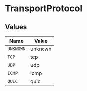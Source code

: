 # TransportProtocol


## Values

| Name      | Value     |
| --------- | --------- |
| `UNKNOWN` | unknown   |
| `TCP`     | tcp       |
| `UDP`     | udp       |
| `ICMP`    | icmp      |
| `QUIC`    | quic      |